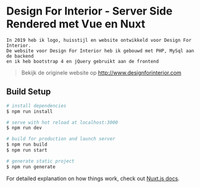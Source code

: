 # Design For Interior - Server Side Rendered met Vue en Nuxt


```
In 2019 heb ik logo, huisstijl en website ontwikkeld voor Design For Interior. 
De website voor Design For Interior heb ik gebouwd met PHP, MySql aan de backend
en ik heb bootstrap 4 en jQuery gebruikt aan de frontend
```
> Bekijk de originele website op http://www.designforinterior.com

## Build Setup

``` bash
# install dependencies
$ npm run install

# serve with hot reload at localhost:3000
$ npm run dev

# build for production and launch server
$ npm run build
$ npm run start

# generate static project
$ npm run generate
```

For detailed explanation on how things work, check out [Nuxt.js docs](https://nuxtjs.org).
